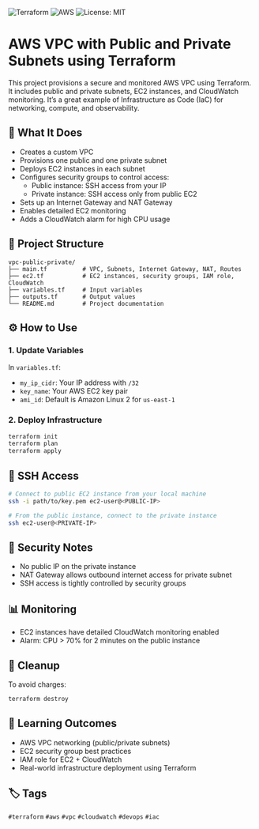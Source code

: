 ![Terraform](https://img.shields.io/badge/Terraform-IaC-blue?logo=terraform)
![AWS](https://img.shields.io/badge/AWS-Deployed-orange?logo=amazon-aws)
![License: MIT](https://img.shields.io/badge/License-MIT-green.svg)

# AWS VPC with Public and Private Subnets using Terraform

This project provisions a secure and monitored AWS VPC using Terraform. It includes public and private subnets, EC2 instances, and CloudWatch monitoring. It’s a great example of Infrastructure as Code (IaC) for networking, compute, and observability.

## 🚀 What It Does

- Creates a custom VPC  
- Provisions one public and one private subnet  
- Deploys EC2 instances in each subnet  
- Configures security groups to control access:  
  - Public instance: SSH access from your IP  
  - Private instance: SSH access only from public EC2  
- Sets up an Internet Gateway and NAT Gateway  
- Enables detailed EC2 monitoring  
- Adds a CloudWatch alarm for high CPU usage  

## 📁 Project Structure

```
vpc-public-private/
├── main.tf          # VPC, Subnets, Internet Gateway, NAT, Routes
├── ec2.tf           # EC2 instances, security groups, IAM role, CloudWatch
├── variables.tf     # Input variables
├── outputs.tf       # Output values
└── README.md        # Project documentation
```

## ⚙️ How to Use

### 1. Update Variables

In `variables.tf`:
- `my_ip_cidr`: Your IP address with `/32`
- `key_name`: Your AWS EC2 key pair
- `ami_id`: Default is Amazon Linux 2 for `us-east-1`

### 2. Deploy Infrastructure

```bash
terraform init
terraform plan
terraform apply
```

## 🔐 SSH Access

```bash
# Connect to public EC2 instance from your local machine
ssh -i path/to/key.pem ec2-user@<PUBLIC-IP>

# From the public instance, connect to the private instance
ssh ec2-user@<PRIVATE-IP>
```

## 🔐 Security Notes

- No public IP on the private instance  
- NAT Gateway allows outbound internet access for private subnet  
- SSH access is tightly controlled by security groups  

## 📊 Monitoring

- EC2 instances have detailed CloudWatch monitoring enabled  
- Alarm: CPU > 70% for 2 minutes on the public instance  

## 🧹 Cleanup

To avoid charges:

```bash
terraform destroy
```

## 🧠 Learning Outcomes

- AWS VPC networking (public/private subnets)  
- EC2 security group best practices  
- IAM role for EC2 + CloudWatch  
- Real-world infrastructure deployment using Terraform  

## 🏷️ Tags

`#terraform` `#aws` `#vpc` `#cloudwatch` `#devops` `#iac`
